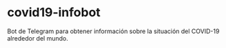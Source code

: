 # covid19-infobot
Bot de Telegram para obtener información sobre la situación del COVID-19 alrededor del mundo.

